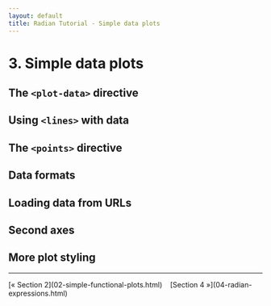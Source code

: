 ```yaml
---
layout: default
title: Radian Tutorial - Simple data plots
---
```


# 3. Simple data plots

## The `<plot-data>` directive

## Using `<lines>` with data

## The `<points>` directive

## Data formats

## Loading data from URLs

## Second axes

## More plot styling


<hr>
[&laquo; Section 2](02-simple-functional-plots.html)&nbsp;&nbsp;&nbsp;
[Section 4 &raquo;](04-radian-expressions.html)
